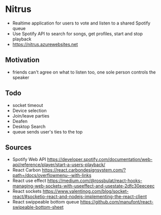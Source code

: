 # Nitrus
- Realtime application for users to vote and listen to a shared Spotify queue
- Use Spotify API to search for songs, get profiles, start and stop playback 
- https://nitrus.azurewebsites.net

## Motivation
- friends can't agree on what to listen too, one sole person controls the speaker

## Todo

- socket timeout
- Device selection
- Join/leave parties
- Deafen
- Desktop Search
- queue sends user's ties to the top



## Sources

- Spotify Web API https://developer.spotify.com/documentation/web-api/reference/player/start-a-users-playback/
- React Carbon https://react.carbondesignsystem.com/?path=/docs/overflowmenu--with-links
- React use effect https://medium.com/@rossbulat/react-hooks-managing-web-sockets-with-useeffect-and-usestate-2dfc30eeceec
- React sockets https://www.valentinog.com/blog/socket-react/#socketio-react-and-nodejs-implementing-the-react-client
- React swippeable bottom queue https://github.com/manufont/react-swipeable-bottom-sheet
